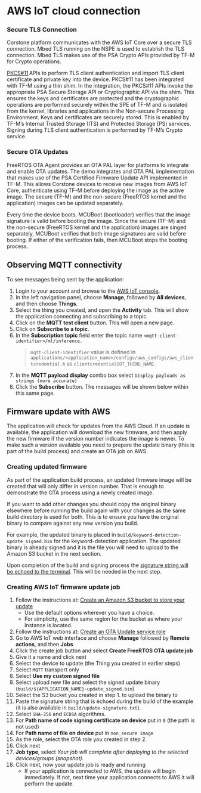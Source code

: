 # AWS IoT cloud connection

### Secure TLS Connection

Corstone platform communicates with the AWS IoT Core over a secure TLS
connection. Mbed TLS running on the NSPE is used to establish the TLS
connection. Mbed TLS makes use of the PSA Crypto APIs provided by TF-M for
Crypto operations.

[PKCS#11](https://www.freertos.org/pkcs11/index.html) APIs to perform TLS
client authentication and import TLS client certificate and private key into
the device. PKCS#11 has been integrated with TF-M using a thin shim. In the
integration, the PKCS#11 APIs invoke the appropriate PSA Secure Storage API or
Cryptographic API via the shim. This ensures the keys and certificates are
protected and the cryptographic operations are performed securely within the
SPE of TF-M and is isolated from the kernel, libraries and applications in the
Non-secure Processing Environment. Keys and certificates are securely stored.
This is enabled by TF-M’s Internal Trusted Storage (ITS) and Protected Storage
(PS) services. Signing during TLS client authentication is performed by TF-M’s
Crypto service.

### Secure OTA Updates

FreeRTOS OTA Agent provides an OTA PAL layer for platforms to integrate and
enable OTA updates. The demo integrates and OTA PAL implementation that makes
use of the PSA Certified Firmware Update API implemented in TF-M. This allows
Corstone devices to receive new images from AWS IoT Core, authenticate using
TF-M before deploying the image as the active image. The secure (TF-M) and the
non-secure (FreeRTOS kernel and the application) images can be updated
separately.

Every time the device boots, MCUBoot (bootloader) verifies that the image
signature is valid before booting the image. Since the secure (TF-M) and the
non-secure (FreeRTOS kernel and the application) images are singed separately,
MCUBoot verifies that both image signatures are valid before booting. If either
of the verification fails, then MCUBoot stops the booting process.

## Observing MQTT connectivity

To see messages being sent by the application:
1. Login to your account and browse to the [AWS IoT console](https://console.aws.amazon.com/iotv2/).
1. In the left navigation panel, choose **Manage**, followed by **All devices**, and then choose **Things**.
1. Select the thing you created, and open the **Activity** tab. This will show
   the application connecting and subscribing to a topic.
1. Click on the **MQTT test client** button. This will open a new page.
1. Click on **Subscribe to a topic**.
1. In the **Subscription topic** field enter the topic name
   `<mqtt-client-identifier>/ml/inference.`
    > `mqtt-client-identifier` value is defined in
      `applications/<application_name>/configs/aws_configs/aws_clientcredential.h` as
      `clientcredentialIOT_THING_NAME`.
1. In the **MQTT payload display** combo box select `Display payloads as
   strings (more accurate)`
1. Click the **Subscribe** button. The messages will be shown below within
   this same page.

## Firmware update with AWS

The application will check for updates from the AWS Cloud.
If an update is available, the application will download the
new firmware, and then apply the new firmware if the version number indicates
the image is newer. To make such a version available you need to prepare the
update binary (this is part of the build process) and create an OTA job on AWS.

### Creating updated firmware

As part of the application build process, an updated firmware image will be
created that will only differ in version number. That is enough to demonstrate
the OTA process using a newly created image.

If you want to add other changes you should copy the original binary elsewhere
before running the build again with your changes as the same build directory
is used for both.  This is to ensure you have the original binary to compare
against any new version you build.

For example, the updated binary is placed in
`build/keyword-detection-update_signed.bin` for the
keyword-detection application. The updated binary is already signed and it is the
file you will need to upload to the Amazon S3 bucket in the next section.

Upon completion of the build and signing process the
<ins>signature string will be echoed to the terminal</ins>. This will be needed
in the next step.

### Creating AWS IoT firmware update job

1. Follow the instructions at:
   [Create an Amazon S3 bucket to store your update](https://docs.aws.amazon.com/freertos/latest/userguide/dg-ota-bucket.html)
   * Use the default options wherever you have a choice.
   * For simplicity, use the same region for the bucket as where your Instance
    is located.
1. Follow the instructions at: [Create an OTA Update service role](https://docs.aws.amazon.com/freertos/latest/userguide/create-service-role.html)
1. Go to AWS IoT web interface and choose **Manage** followed by **Remote actions**, and then **Jobs**
1. Click the create job button and select **Create FreeRTOS OTA update job**
1. Give it a name and click next
1. Select the device to update (the Thing you created in earlier steps)
1. Select `MQTT` transport only
1. Select **Use my custom signed file**
1. Select upload new file and select the signed update binary
   (`build/${APPLICATION_NAME}-update_signed.bin`)
1. Select the S3 bucket you created in step 1. to upload the binary to
1. Paste the signature string that is echoed during the build of the example
   (it is also available in
   `build/update-signature.txt`).
1. Select `SHA-256` and `ECDSA` algorithms.
1. For **Path name of code signing certificate on device** put in `0`
   (the path is not used)
1. For **Path name of file on device** put in `non_secure image`
1. As the role, select the OTA role you created in step 2.
1. Click next
1. **Job type**, select
   *Your job will complete after deploying to the selected devices/groups
   (snapshot).*
1. Click next, now your update job is ready and running
   * If your application is connected to AWS, the update will begin immediately. If not, next time your application connects to AWS it will perform the update.
